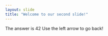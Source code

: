 ```yaml
---
layout: slide
title: "Welcome to our second slide!"
---
```

The answer is 42
Use the left arrow to go back!
